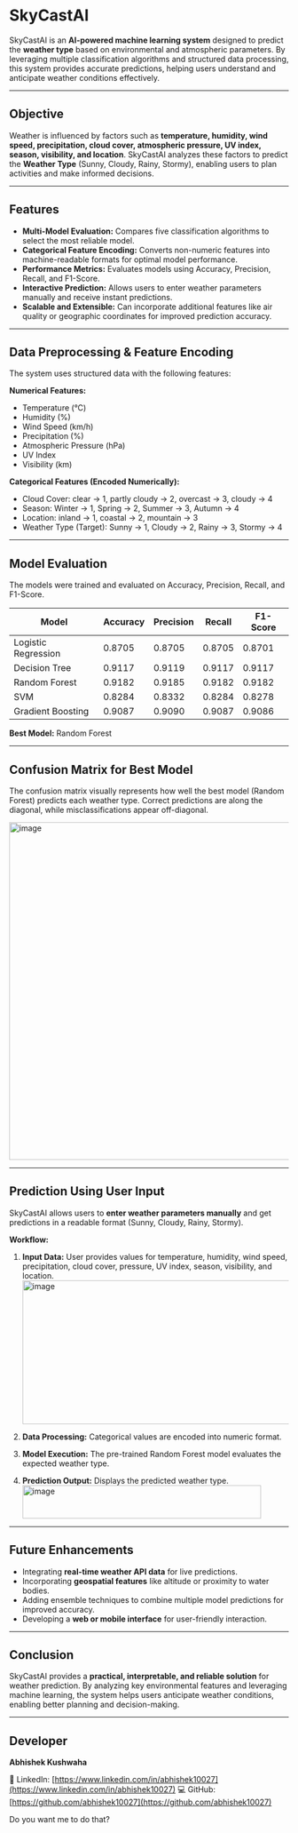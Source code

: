 # SkyCastAI

SkyCastAI is an **AI-powered machine learning system** designed to predict the **weather type** based on environmental and atmospheric parameters. By leveraging multiple classification algorithms and structured data processing, this system provides accurate predictions, helping users understand and anticipate weather conditions effectively.

---

## **Objective**

Weather is influenced by factors such as **temperature, humidity, wind speed, precipitation, cloud cover, atmospheric pressure, UV index, season, visibility, and location**. SkyCastAI analyzes these factors to predict the **Weather Type** (Sunny, Cloudy, Rainy, Stormy), enabling users to plan activities and make informed decisions.

---

## **Features**

* **Multi-Model Evaluation:** Compares five classification algorithms to select the most reliable model.
* **Categorical Feature Encoding:** Converts non-numeric features into machine-readable formats for optimal model performance.
* **Performance Metrics:** Evaluates models using Accuracy, Precision, Recall, and F1-Score.
* **Interactive Prediction:** Allows users to enter weather parameters manually and receive instant predictions.
* **Scalable and Extensible:** Can incorporate additional features like air quality or geographic coordinates for improved prediction accuracy.

---

## **Data Preprocessing & Feature Encoding**

The system uses structured data with the following features:

**Numerical Features:**

* Temperature (°C)
* Humidity (%)
* Wind Speed (km/h)
* Precipitation (%)
* Atmospheric Pressure (hPa)
* UV Index
* Visibility (km)

**Categorical Features (Encoded Numerically):**

* Cloud Cover: clear → 1, partly cloudy → 2, overcast → 3, cloudy → 4
* Season: Winter → 1, Spring → 2, Summer → 3, Autumn → 4
* Location: inland → 1, coastal → 2, mountain → 3
* Weather Type (Target): Sunny → 1, Cloudy → 2, Rainy → 3, Stormy → 4

---

## **Model Evaluation**

The models were trained and evaluated on Accuracy, Precision, Recall, and F1-Score.

| Model               | Accuracy | Precision | Recall | F1-Score |
| ------------------- | -------- | --------- | ------ | -------- |
| Logistic Regression | 0.8705   | 0.8705    | 0.8705 | 0.8701   |
| Decision Tree       | 0.9117   | 0.9119    | 0.9117 | 0.9117   |
| Random Forest       | 0.9182   | 0.9185    | 0.9182 | 0.9182   |
| SVM                 | 0.8284   | 0.8332    | 0.8284 | 0.8278   |
| Gradient Boosting   | 0.9087   | 0.9090    | 0.9087 | 0.9086   |

**Best Model:** Random Forest

---

## **Confusion Matrix for Best Model**

The confusion matrix visually represents how well the best model (Random Forest) predicts each weather type. Correct predictions are along the diagonal, while misclassifications appear off-diagonal.

<img width="729" height="608" alt="image" src="https://github.com/user-attachments/assets/da2454f1-6596-4732-836d-f3a3d7c4ec77" />


---

## **Prediction Using User Input**

SkyCastAI allows users to **enter weather parameters manually** and get predictions in a readable format (Sunny, Cloudy, Rainy, Stormy).

**Workflow:**

1. **Input Data:** User provides values for temperature, humidity, wind speed, precipitation, cloud cover, pressure, UV index, season, visibility, and location.
    <img width="658" height="259" alt="image" src="https://github.com/user-attachments/assets/7e3d598b-a0c1-4a57-90cc-1e43e896dd5f" />

2. **Data Processing:** Categorical values are encoded into numeric format.
3. **Model Execution:** The pre-trained Random Forest model evaluates the expected weather type.
4. **Prediction Output:** Displays the predicted weather type.
   <img width="430" height="60" alt="image" src="https://github.com/user-attachments/assets/0d1f9682-f026-4991-8715-c4c157b0da09" />



---

## **Future Enhancements**

* Integrating **real-time weather API data** for live predictions.
* Incorporating **geospatial features** like altitude or proximity to water bodies.
* Adding ensemble techniques to combine multiple model predictions for improved accuracy.
* Developing a **web or mobile interface** for user-friendly interaction.

---

## **Conclusion**

SkyCastAI provides a **practical, interpretable, and reliable solution** for weather prediction. By analyzing key environmental features and leveraging machine learning, the system helps users anticipate weather conditions, enabling better planning and decision-making.

---

## **Developer**

**Abhishek Kushwaha**

🔗 LinkedIn: [https://www.linkedin.com/in/abhishek10027](https://www.linkedin.com/in/abhishek10027)
💻 GitHub: [https://github.com/abhishek10027](https://github.com/abhishek10027)


Do you want me to do that?
